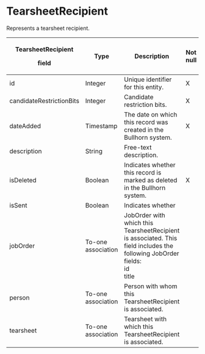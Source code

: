 # TearsheetRecipient

Represents a tearsheet recipient. 

<table>
<thead>
<tr class="header">
<th><p><strong>TearsheetRecipient</strong></p>
<p><strong>field</strong></p></th>
<th><strong>Type</strong></th>
<th><strong>Description</strong></th>
<th><strong>Not null</strong></th>
<th><strong>Read-only</strong></th>
</tr>
</thead>
<tbody>
<tr class="odd">
<td>id</td>
<td>Integer</td>
<td>Unique identifier for this entity.</td>
<td>X</td>
<td> </td>
</tr>
<tr class="even">
<td>candidateRestrictionBits</td>
<td>Integer</td>
<td>Candidate restriction bits.</td>
<td>X</td>
<td></td>
</tr>
<tr class="odd">
<td>dateAdded</td>
<td>Timestamp</td>
<td>The date on which this record was created in the Bullhorn system.</td>
<td>X</td>
<td></td>
</tr>
<tr class="even">
<td>description</td>
<td>String</td>
<td>Free-text description.</td>
<td></td>
<td></td>
</tr>
<tr class="odd">
<td>isDeleted</td>
<td>Boolean</td>
<td>Indicates whether this record is marked as deleted in the Bullhorn system.</td>
<td>X</td>
<td></td>
</tr>
<tr class="even">
<td>isSent</td>
<td>Boolean</td>
<td>Indicates whether</td>
<td></td>
<td></td>
</tr>
<tr class="odd">
<td>jobOrder</td>
<td>To-one association</td>
<td>JobOrder with which this TearsheetRecipient is associated. This field includes the following JobOrder fields:<br />
id<br />
title</td>
<td></td>
<td></td>
</tr>
<tr class="even">
<td>person</td>
<td>To-one association</td>
<td>Person with whom this TearsheetRecipient is associated.</td>
<td></td>
<td></td>
</tr>
<tr class="odd">
<td>tearsheet</td>
<td>To-one association</td>
<td>Tearsheet with which this TearsheetRecipient is associated.</td>
<td></td>
<td></td>
</tr>
</tbody>
</table>